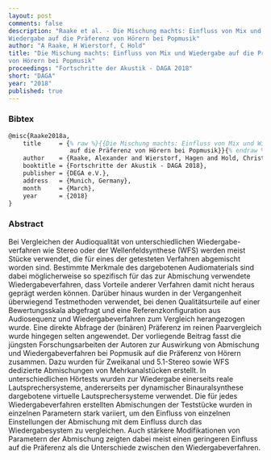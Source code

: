 ```yaml
---
layout: post
comments: false
description: "Raake et al. - Die Mischung machts: Einfluss von Mix und
Wiedergabe auf die Präferenz von Hörern bei Popmusik"
author: "A Raake, H Wierstorf, C Hold"
title: "Die Mischung machts: Einfluss von Mix und Wiedergabe auf die Präferenz
von Hörern bei Popmusik"
proceedings: "Fortschritte der Akustik - DAGA 2018"
short: "DAGA"
year: "2018"
published: true
---
```


### Bibtex

```latex
@misc{Raake2018a,
    title     = {% raw %}{{Die Mischung machts: Einfluss von Mix und Wiedergabe
                 auf die Präferenz von Hörern bei Popmusik}}{% endraw %},
    author    = {Raake, Alexander and Wierstorf, Hagen and Hold, Christoph},
    booktitle = {Fortschritte der Akustik - DAGA 2018},
    publisher = {DEGA e.V.},
    address   = {Munich, Germany},
    month     = {March},
    year      = {2018}
}
```

### Abstract

Bei Vergleichen der Audioqualität von unterschiedlichen Wiedergabe-verfahren wie
Stereo oder der Wellenfeldsynthese (WFS) werden meist Stücke verwendet, die für
eines der getesteten Verfahren abgemischt worden sind. Bestimmte Merkmale des
dargebotenen Audiomaterials sind dabei möglicherweise so spezifisch für das zur
Abmischung verwendete Wiedergabeverfahren, dass Vorteile anderer Verfahren damit
nicht heraus geprägt werden können. Darüber hinaus wurden in der Vergangenheit
überwiegend Testmethoden verwendet, bei denen Qualitätsurteile auf einer
Bewertungsskala abgefragt und eine Referenzkonfiguration aus Audiosequenz und
Wiedergabeverfahren zum Vergleich herangezogen wurde. Eine direkte Abfrage der
(binären) Präferenz im reinen Paarvergleich wurde hingegen selten angewendet.
Der vorliegende Beitrag fasst die jüngsten Forschungsarbeiten der Autoren zur
Auswirkung von Abmischung und Wiedergabeverfahren bei Popmusik auf die Präferenz
von Hörern zusammen. Dazu wurden für Zweikanal und 5.1-Stereo sowie WFS
dedizierte Abmischungen von Mehrkanalstücken erstellt. In unterschiedlichen
Hörtests wurden zur Wiedergabe einerseits reale Lautsprechersysteme,
andererseits per dynamischer Binauralsynthese dargebotene virtuelle
Lautsprechersysteme verwendet. Die für jedes Wiedergabeverfahren erstellten
Abmischungen der Teststücke wurden in einzelnen Parametern stark variiert, um
den Einfluss von einzelnen Einstellungen der Abmischung mit dem Einfluss durch
das Wiedergabesystem zu vergleichen. Auch stärkere Modifikationen von Parametern
der Abmischung zeigten dabei meist einen geringeren Einfluss auf die Präferenz
als die Unterschiede zwischen den Wiedergabeverfahren.
